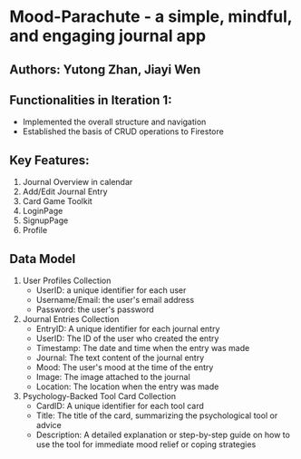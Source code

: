 # Mood-Parachute - a simple, mindful, and engaging journal app
## Authors: Yutong Zhan, Jiayi Wen
## Functionalities in Iteration 1:
- Implemented the overall structure and navigation
- Established the basis of CRUD operations to Firestore
## Key Features:
1. Journal Overview in calendar
2. Add/Edit Journal Entry
3. Card Game Toolkit
4. LoginPage
5. SignupPage
6. Profile
## Data Model
1. User Profiles Collection
   + UserID: a unique identifier for each user
   + Username/Email: the user's email address
   + Password: the user's password
2. Journal Entries Collection
   + EntryID: A unique identifier for each journal entry
   + UserID: The ID of the user who created the entry
   + Timestamp: The date and time when the entry was made
   + Journal: The text content of the journal entry
   + Mood: The user's mood at the time of the entry
   + Image: The image attached to the journal
   + Location: The location when the entry was made
3. Psychology-Backed Tool Card Collection 
   + CardID: A unique identifier for each tool card
   + Title: The title of the card, summarizing the psychological tool or advice
   + Description: A detailed explanation or step-by-step guide on how to use the tool for immediate mood relief or coping strategies

